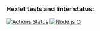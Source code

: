 ### Hexlet tests and linter status:
[![Actions Status](https://github.com/ArtemMalafeev/frontend-project-lvl2/workflows/hexlet-check/badge.svg)](https://github.com/ArtemMalafeev/frontend-project-lvl2/actions) [![Node.js CI](https://github.com/ArtemMalafeev/frontend-project-lvl2/actions/workflows/node.js.yml/badge.svg?branch=main)](https://github.com/ArtemMalafeev/frontend-project-lvl2/actions/workflows/node.js.yml)